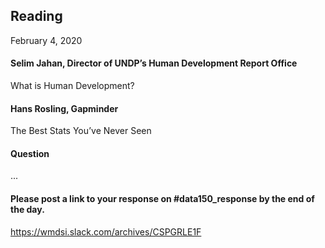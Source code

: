 ## Reading
February 4, 2020

#### Selim Jahan, Director of UNDP’s Human Development Report Office
What is Human Development?
#### Hans Rosling, Gapminder
The Best Stats You’ve Never Seen

#### Question

...

#### Please post a link to your response on #data150_response by the end of the day.

https://wmdsi.slack.com/archives/CSPGRLE1F


